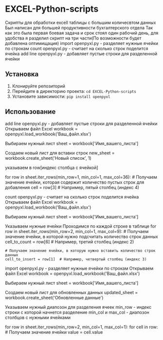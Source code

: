 # EXCEL-Python-scripts

Скрипты для обработки excell таблицы с большим количесвтом данных
Был написан для большей продуктивности бухгалтерского отдела
Так как это была первая боевая задача и срок стоял один рабочий день, для удобства я разделил скрипт на три части(По возможности будет добавлена оптимищация)
import openpyxl.py - разделяет нужные ячейки по строкам
count openpyxl.py - считает на сколько строк поделится ячейка
add line openpyxl.py - добавляет пустые строки для разделенной ячейки

## Установка

1. Клонируйте репозиторий
2. Перейдите в директорию проекта: `cd EXCEL-Python-scripts`
3. Установите зависимости: `pip install openpyxl`

## Использование
add line openpyxl.py - добавляет пустые строки для разделенной ячейки
Открываем файл Excel
workbook = openpyxl.load_workbook('Ваш_файл.xlsx')

Выбираем нужный лист
sheet = workbook['Имя_вашего_листа']

Создаем новый лист для вставки строк
new_sheet = workbook.create_sheet('Новый список', 1)

указываем в row[индекс столбца с ячейкой]

for row in sheet.iter_rows(min_row=1, min_col=1, max_col=36):
    # Получаем значение ячейки, которая содержит количество пустых строк для добавления
    cell = row[3]  # Например, пятый столбец (индекс 4)

count openpyxl.py - считает на сколько строк поделится ячейка
Открываем файл Excel
workbook = openpyxl.load_workbook('Ваш_файл.xlsx')

Выбираем нужный лист
sheet = workbook['Имя_вашего_листа']

Указываем нужные ячейки
Проходимся по каждой строке в таблице
for row in sheet.iter_rows(min_row=2, min_col=1, max_col=9):
    # Получаем значение ячейки, в которой нужно подсчитать количество строк данных
    cell_to_count = row[6]  # Например, третий столбец (индекс 2)
    
    # Получаем значение ячейки, в которую нужно вставить количество строк данных
    cell_to_insert = row[1]  # Например, четвертый столбец (индекс 3)

import openpyxl.py - разделяет нужные ячейки по строкам
Открываем файл Excel
workbook = openpyxl.load_workbook('Ваш_файл.xlsx')

Выбираем нужный лист
sheet = workbook['Имя_вашего_листа']

Создаем новый лист для обновленных данных
updated_sheet = workbook.create_sheet('Обновленные данные')

Указываем нужный диапозон для разделения ячеек
min_row - индекс строки с которой начнется разделение
min_col и max_col - диапозон столбцов с нужными ячейками

for row in sheet.iter_rows(min_row=2, min_col=1, max_col=1):
    for cell in row:
        # Получаем значение ячейки
        value = cell.value
